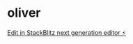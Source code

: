 # oliver

[Edit in StackBlitz next generation editor ⚡️](https://stackblitz.com/~/github.com/endreoo/oliver)